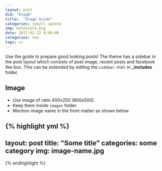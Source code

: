 ```yaml
---
layout: post
did: "blog8"
title:  "Usage Guide"
categories: jekyll update
img: betoniera.png
date: 2017-02-12 8:00:00
categories: two
tags: vr
---
```


Use the guide to prepare good looking posts! The theme has a sidebar in the post layout which consists of post image, recent posts and facebook like box. This can be extended by editing the ``sidebar.html`` in **_includes** folder.

## Image

- Use image of ratio 400x250 (800x500).
- Keep them inside ``images`` folder.
- Mention image name in the front matter as shown below

{% highlight yml %}
---
layout: post
title:  "Some title"
categories: some category
img: image-name.jpg
---
{% endhighlight %}

